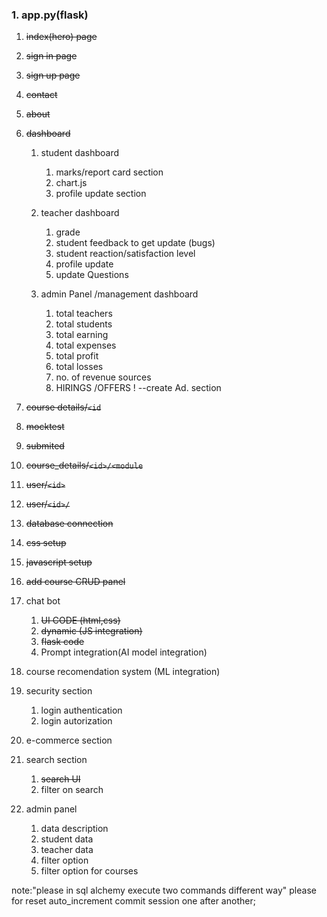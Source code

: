 ### 1. app.py(flask)

1. ~~index(hero) page~~
2. ~~sign in page~~
3. ~~sign up page~~
4. ~~contact~~
5. ~~about~~
6. ~~dashboard~~

   1. student dashboard

      1. marks/report card section
      2. chart.js
      3. profile update section
   2. teacher dashboard

      1. grade
      2. student feedback to get update (bugs)
      3. student reaction/satisfaction level
      4. profile update
      5. update Questions
   3. admin Panel /management dashboard

      1. total teachers
      2. total students
      3. total earning
      4. total expenses
      5. total profit
      6. total losses
      7. no. of revenue sources
      8. HIRINGS /OFFERS ! 	--create Ad. section
7. ~~course details/`<id`~~
8. ~~mocktest~~
9. ~~submited~~
10. ~~course_details/`<id>/<module`~~
11. ~~user/`<id>`~~
12. ~~user/`<id>/`~~
13. ~~database connection~~
14. ~~css setup~~
15. ~~javascript setup~~
16. ~~add course CRUD panel~~
17. chat bot

    1. ~~UI CODE (html,css)~~
    2. ~~dynamic (JS integration)~~
    3. ~~flask code~~
    4. Prompt integration(AI model integration)
18. course recomendation system (ML integration)
19. security section

    1. login authentication
    2. login autorization
20. e-commerce section
21. search section

    1. ~~search UI~~
    2. filter on search
22. admin panel

    1. data description
    2. student data
    3. teacher data
    4. filter option
    5. filter option for courses

note:"please in sql alchemy execute two commands different way"
    please for reset auto_increment commit session one after another;
